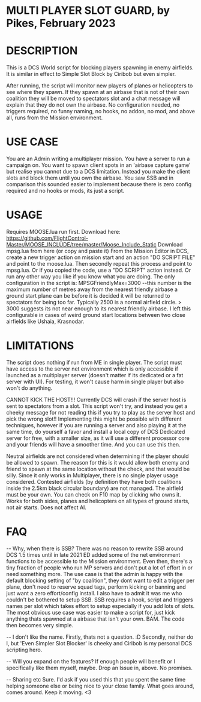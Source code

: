 # MULTI PLAYER SLOT GUARD, by Pikes, February 2023

# DESCRIPTION
This is a DCS World script for blocking players spawning in enemy airfields. It is similar in effect to Simple Slot Block by Ciribob but even simpler.

After running, the script will monitor new players of planes or helicopters to see where they spawn. If they spawn at an airbase that is not of their own coalition they will be moved to spectators slot and a chat message will explain that they do not own the airbase. No configuration needed, no triggers required, no funny naming, no hooks, no addon, no mod, and above all, runs from the Mission environment.

# USE CASE
You are an Admin writing a multiplayer mission. You have a server to run a campaign on. You want to spawn client spots in an 'airbase capture game' but realise you cannot due to a DCS limitation. Instead you make the client slots and block them until you own the airbase. You saw SSB and in comparison this sounded easier to implement because there is zero config required and no hooks or mods, its just a script.

# USAGE
Requires MOOSE.lua run first. Download here: https://github.com/FlightControl-Master/MOOSE_INCLUDE/tree/master/Moose_Include_Static
Download mpsg.lua from here (or copy and paste it)
From the Mission Editor in DCS, create a new trigger action on mission start and an action "DO SCRIPT FILE" and point to the moose.lua. Then secondly repeat this process and point to mpsg.lua. Or if you copied the code, use a "DO SCRIPT" action instead. Or run any other way you like if you know what you are doing.
The only configuration in the script is:
MPSGFriendlyMax=3000 --this number is the maximum number of metres away from the nearest friendly airbase a ground start plane can be before it is decided it will be returned to spectators for being too far. Typically 2500 is a normal airfield circle. > 3000 suggests its not near enough to its nearest friendly airbase. I left this configurable in cases of weird ground start locations between two close airfields like Ushaia, Krasnodar.

# LIMITATIONS
The script does nothing if run from ME in single player. The script must have access to the server net environment which is only accessible if launched as a multiplayer server (doesn't matter if its dedicated or a fat server with UI). For testing, it won't cause harm in single player but also won't do anything.

CANNOT KICK THE HOST!!! Currently DCS will crash if the server host is sent to spectators from a slot. This script won't try, and instead you get a cheeky message for not reading this if you try to play as the server host and pick the wrong slot!! Implementing this might be possible with different techniques, however if you are running a server and also playing it at the same time, do yourself a favor and install a local copy of DCS Dedicated server for free, with a smaller size, as it will use a different processor core and your friends will have a smoother time. And you can use this then.

Neutral airfields are not considered when determining if the player should be allowed to spawn. The reason for this is it would allow both enemy and friend to spawn at the same location without the check, and that would be silly. Since it only works in Multiplayer, there is no single player usage considered. Contested airfields (by definition they have both coalitions inside the 2.5km black circular boundary) are not managed. The airfield must be your own. You can check on F10 map by clicking who owns it. Works for both sides, planes and helicopters on all types of ground starts, not air starts. Does not affect AI.

# FAQ
-- Why, when there is SSB?
There was no reason to rewrite SSB around DCS 1.5 times until in late 2021 ED added some of the net environment functions to be accessible to the Mission environment. Even then, there's a tiny fraction of people who run MP servers and don't put a lot of effort in or need something more. The use case is that the admin is happy with the default blocking setting of "by coalition", they dont want to edit a trigger per plane, don't need to reserve squad tags, perform kicking or banning and just want a zero effort/config install. I also have to admit it was me who couldn't be bothered to setup SSB. SSB requires a hook, script and triggers names per slot which takes effort to setup especially if you add lots of slots. The most obvious use case was easier to make a script for, just kick anything thats spawned at a airbase that isn't your own. BAM. The code then becomes very simple.

-- I don't like the name.
Firstly, thats not a question. :D Secondly, neither do I, but 'Even Simpler Slot Blocker' is cheeky and Ciribob is my personal DCS scripting hero.

-- Will you expand on the features?
If enough people will benefit or I specifically like them myself, maybe. Drop an Issue in, above. No promises.

-- Sharing etc
Sure. I'd ask if you used this that you spent the same time helping someone else or being nice to your close family. What goes around, comes around. Keep it moving.
<3

